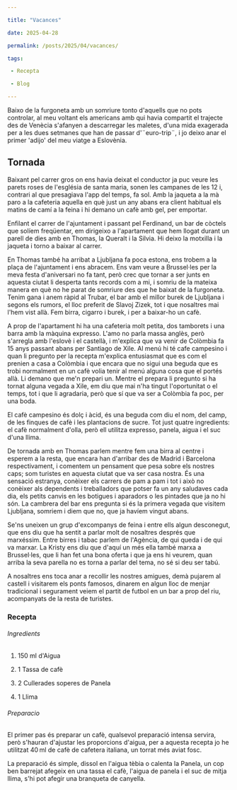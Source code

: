 ```yaml
---

title: "Vacances"

date: 2025-04-28

permalink: /posts/2025/04/vacances/

tags:

 - Recepta

 - Blog

---
```




Baixo de la furgoneta amb un somriure tonto d'aquells que no pots controlar, al meu voltant els americans amb qui havia compartit el trajecte des de Venècia s'afanyen a descarregar les maletes, d'una mida exagerada per a les dues setmanes que han de passar d'¨euro-trip¨, i jo deixo anar el primer 'adijo' del meu viatge a Eslovènia.


## Tornada 


Baixant pel carrer gros on ens havia deixat el conductor ja puc veure les parets roses de l'església de santa maria, sonen les campanes de les 12 i, contrari al que presagiava l'app del temps, fa sol. Amb la jaqueta a la mà paro a la cafeteria aquella en què just un any abans era client habitual els matins de camí a la feina i hi demano un cafè amb gel, per emportar.

Enfilant el carrer de l'ajuntament i passant pel Ferdinand, un bar de còctels que solíem freqüentar, em dirigeixo a l'apartament que hem llogat durant un parell de dies amb en Thomas, la Queralt i la Silvia. Hi deixo la motxilla i la jaqueta i torno a baixar al carrer.

En Thomas també ha arribat a Ljubljana fa poca estona, ens trobem a la plaça de l'ajuntament i ens abracem. Ens vam veure a Brussel·les per la meva festa d'aniversari no fa tant, però crec que tornar a ser junts en aquesta ciutat li desperta tants records com a mi, i somriu de la mateixa manera en què no he parat de somriure des que he baixat de la furgoneta. Tenim gana i anem ràpid al Trubar, el bar amb el millor burek de Ljubljana i segons els rumors, el lloc preferit de Slavoj Zizek, tot i que nosaltres mai l'hem vist allà. Fem birra, cigarro i burek, i per a baixar-ho un cafè.

A prop de l'apartament hi ha una cafeteria molt petita, dos tamborets i una barra amb la màquina expresso. L'amo no parla massa anglès, però s'arregla amb l'eslovè i el castellà, i m'explica que va venir de Colòmbia fa 15 anys passant abans per Santiago de Xile. Al menú hi té cafe campesino i quan li pregunto per la recepta m'explica entusiasmat que es com el prenien a casa a Colòmbia i que encara que no sigui una beguda que es trobi normalment en un cafè volia tenir al menú alguna cosa que el portés allà. Li demano que me'n prepari un. Mentre el prepara li pregunto si ha tornat alguna vegada a Xile, em diu que mai n'ha tingut l'oportunitat o el temps, tot i que li agradaria, però que sí que va ser a Colòmbia fa poc, per una boda.

El cafè campesino és dolç i àcid, és una beguda com diu el nom, del camp, de les finques de cafè i les plantacions de sucre. Tot just quatre ingredients: el cafè normalment d'olla, però ell utilitza expresso, panela, aigua i el suc d'una llima.

De tornada amb en Thomas parlem mentre fem una birra al centre i esperem a la resta, que encara han d'arribar des de Madrid i Barcelona respectivament, i comentem un pensament que pesa sobre els nostres caps; som turistes en aquesta ciutat que va ser casa nostra. És una sensació estranya, conèixer els carrers de pam a pam i tot i això no conèixer als dependents i treballadors que potser fa un any saludaves cada dia, els petits canvis en les botigues i aparadors o les pintades que ja no hi són. La cambrera del bar ens pregunta si és la primera vegada que visitem Ljubljana, somriem i diem que no, que ja havíem vingut abans.

Se'ns uneixen un grup d'excompanys de feina i entre ells algun desconegut, que ens diu que ha sentit a parlar molt de nosaltres després que marxéssim. Entre birres i tabac parlem de l'Agència, de qui queda i de qui va marxar. La Kristy ens diu que d'aquí un més ella també marxa a Brussel·les, que li han fet una bona oferta i que ja ens hi veurem, quan arriba la seva parella no es torna a parlar del tema, no sé si deu ser tabú.


A nosaltres ens toca anar a recollir les nostres amigues, demà pujarem al castell i visitarem els ponts famosos, dinarem en algun lloc de menjar tradicional i segurament veiem el partit de futbol en un bar a prop del riu, acompanyats de la resta de turistes.


### Recepta

###### Ingredients

1. 150 ml d'Aigua

2. 1 Tassa de cafè

3. 2 Cullerades soperes de Panela

4. 1 Llima

###### Preparacio

El primer pas és preparar un cafè, qualsevol preparació intensa servira, però s'hauran d'ajustar les proporcions d'aigua, per a aquesta recepta jo he utilitzat 40 ml de cafè de cafetera italiana, un torrat més aviat fosc.

La preparació és simple, dissol en l'aigua tèbia o calenta la Panela, un cop ben barrejat afegeix en una tassa el cafè, l'aigua de panela i el suc de mitja llima, s'hi pot afegir una branqueta de canyella.


